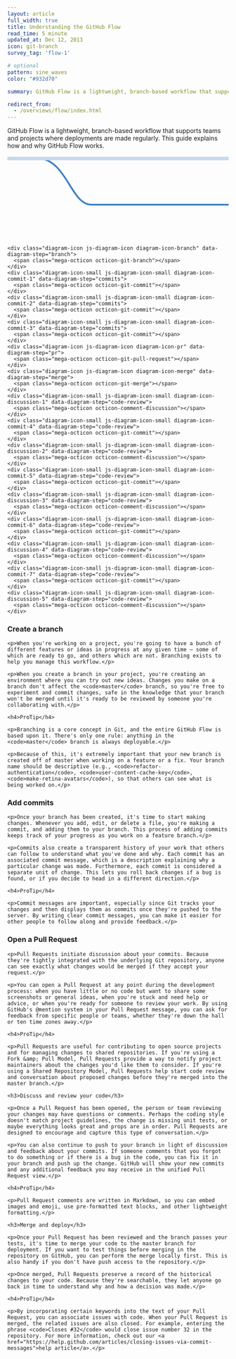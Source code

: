 ```yaml
---
layout: article
full_width: true
title: Understanding the GitHub Flow
read_time: 5 minute
updated_at: Dec 12, 2013
icon: git-branch
survey_tag: 'flow-1'

# optional
pattern: sine_waves
color: "#932d70"

summary: GitHub Flow is a lightweight, branch-based workflow that supports teams and projects where deployments are made regularly. This guide explains how and why GitHub Flow works.

redirect_from:
  - /overviews/flow/index.html
---
```


GitHub Flow is a lightweight, branch-based workflow that supports teams and projects where deployments are made regularly. This guide explains how and why GitHub Flow works.

<script type="text/javascript" src="flow.js"></script>
<link rel="stylesheet" type="text/css" href="flow.css">

<div class="scrollable-diagram js-scrollable-diagram">
  <div class="features-branch-diagram" id="js-features-branch-diagram">
    <svg width="930px" height="350" id="js-features-branch-diagram-svg" xmlns="http://www.w3.org/2000/svg">
      <path d="M66.2711864,5.96363636 C135.523206,5.96363636 143.460673,112 191.02837,112 C238.596067,112 681.049887,112 725.83852,112 C770.627152,112 786.056674,5.95721244 855.110732,5.96363636" id="js-branch-diagram-branch" stroke="#4182C4" stroke-width="4" fill="none"></path>
      <path d="M0,7 L766,7 L920,7" id="js-branch-diagram-master" stroke="#c6d9ed" stroke-width="8"></path>
      <path id="js-branch-diagram-arrow" d="M907.2,10 C910.98,8.95 915.22,8.05 918,7 C914.22,5.95 910.98,5.05 907.2,4" stroke="#c6d9ed" stroke-width="8" fill="none"></path>
    </svg>

    <div class="diagram-icon js-diagram-icon diagram-icon-branch" data-diagram-step="branch">
      <span class="mega-octicon octicon-git-branch"></span>
    </div>
    <div class="diagram-icon-small js-diagram-icon-small diagram-icon-commit-1" data-diagram-step="commits">
      <span class="mega-octicon octicon-git-commit"></span>
    </div>
    <div class="diagram-icon-small js-diagram-icon-small diagram-icon-commit-2" data-diagram-step="commits">
      <span class="mega-octicon octicon-git-commit"></span>
    </div>
    <div class="diagram-icon-small js-diagram-icon-small diagram-icon-commit-3" data-diagram-step="commits">
      <span class="mega-octicon octicon-git-commit"></span>
    </div>
    <div class="diagram-icon js-diagram-icon diagram-icon-pr" data-diagram-step="pr">
      <span class="mega-octicon octicon-git-pull-request"></span>
    </div>
    <div class="diagram-icon js-diagram-icon diagram-icon-merge" data-diagram-step="merge">
      <span class="mega-octicon octicon-git-merge"></span>
    </div>
    <div class="diagram-icon-small js-diagram-icon-small diagram-icon-discussion-1" data-diagram-step="code-review">
      <span class="mega-octicon octicon-comment-discussion"></span>
    </div>
    <div class="diagram-icon-small js-diagram-icon-small diagram-icon-commit-4" data-diagram-step="code-review">
      <span class="mega-octicon octicon-git-commit"></span>
    </div>
    <div class="diagram-icon-small js-diagram-icon-small diagram-icon-discussion-2" data-diagram-step="code-review">
      <span class="mega-octicon octicon-comment-discussion"></span>
    </div>
    <div class="diagram-icon-small js-diagram-icon-small diagram-icon-commit-5" data-diagram-step="code-review">
      <span class="mega-octicon octicon-git-commit"></span>
    </div>
    <div class="diagram-icon-small js-diagram-icon-small diagram-icon-discussion-3" data-diagram-step="code-review">
      <span class="mega-octicon octicon-comment-discussion"></span>
    </div>
    <div class="diagram-icon-small js-diagram-icon-small diagram-icon-commit-6" data-diagram-step="code-review">
      <span class="mega-octicon octicon-git-commit"></span>
    </div>
    <div class="diagram-icon-small js-diagram-icon-small diagram-icon-discussion-4" data-diagram-step="code-review">
      <span class="mega-octicon octicon-comment-discussion"></span>
    </div>
    <div class="diagram-icon-small js-diagram-icon-small diagram-icon-commit-7" data-diagram-step="code-review">
      <span class="mega-octicon octicon-git-commit"></span>
    </div>
    <div class="diagram-icon-small js-diagram-icon-small diagram-icon-discussion-5" data-diagram-step="code-review">
      <span class="mega-octicon octicon-comment-discussion"></span>
    </div>
  </div>
</div>

<div class="flow-content">

  <div class="panel-content js-panel-content js-panel-content-branch" data-step="branch">
    <h3>Create a branch</h3>

    <p>When you're working on a project, you're going to have a bunch of different features or ideas in progress at any given time – some of which are ready to go, and others which are not. Branching exists to help you manage this workflow.</p>

    <p>When you create a branch in your project, you're creating an environment where you can try out new ideas. Changes you make on a branch don't affect the <code>master</code> branch, so you're free to experiment and commit changes, safe in the knowledge that your branch won't be merged until it's ready to be reviewed by someone you're collaborating with.</p>

    <h4>ProTip</h4>

    <p>Branching is a core concept in Git, and the entire GitHub Flow is based upon it. There's only one rule: anything in the <code>master</code> branch is always deployable.</p>

    <p>Because of this, it's extremely important that your new branch is created off of master when working on a feature or a fix. Your branch name should be descriptive (e.g., <code>refactor-authentication</code>, <code>user-content-cache-key</code>, <code>make-retina-avatars</code>), so that others can see what is being worked on.</p>

  </div>

  <div class="panel-content js-panel-content js-panel-content-commits" data-step="commits">
    <h3>Add commits</h3>

    <p>Once your branch has been created, it's time to start making changes. Whenever you add, edit, or delete a file, you're making a commit, and adding them to your branch. This process of adding commits keeps track of your progress as you work on a feature branch.</p>

    <p>Commits also create a transparent history of your work that others can follow to understand what you've done and why. Each commit has an associated commit message, which is a description explaining why a particular change was made. Furthermore, each commit is considered a separate unit of change. This lets you roll back changes if a bug is found, or if you decide to head in a different direction.</p>

    <h4>ProTip</h4>

    <p>Commit messages are important, especially since Git tracks your changes and then displays them as commits once they're pushed to the server. By writing clear commit messages, you can make it easier for other people to follow along and provide feedback.</p>

  </div>

  <div class="panel-content js-panel-content js-panel-content-pr" data-step="pr">
    <h3>Open a Pull Request</h3>

    <p>Pull Requests initiate discussion about your commits. Because they're tightly integrated with the underlying Git repository, anyone can see exactly what changes would be merged if they accept your request.</p>

    <p>You can open a Pull Request at any point during the development process: when you have little or no code but want to share some screenshots or general ideas, when you're stuck and need help or advice, or when you're ready for someone to review your work. By using GitHub's @mention system in your Pull Request message, you can ask for feedback from specific people or teams, whether they're down the hall or ten time zones away.</p>

    <h4>ProTip</h4>

    <p>Pull Requests are useful for contributing to open source projects and for managing changes to shared repositories. If you're using a Fork &amp; Pull Model, Pull Requests provide a way to notify project maintainers about the changes you'd like them to consider. If you're using a Shared Repository Model, Pull Requests help start code review and conversation about proposed changes before they're merged into the master branch.</p>

  </div>

  <div class="panel-content js-panel-content js-panel-content-code-review" data-step="code-review">

    <h3>Discuss and review your code</h3>

    <p>Once a Pull Request has been opened, the person or team reviewing your changes may have questions or comments. Perhaps the coding style doesn't match project guidelines, the change is missing unit tests, or maybe everything looks great and props are in order. Pull Requests are designed to encourage and capture this type of conversation.</p>

    <p>You can also continue to push to your branch in light of discussion and feedback about your commits. If someone comments that you forgot to do something or if there is a bug in the code, you can fix it in your branch and push up the change. GitHub will show your new commits and any additional feedback you may receive in the unified Pull Request view.</p>

    <h4>ProTip</h4>

    <p>Pull Request comments are written in Markdown, so you can embed images and emoji, use pre-formatted text blocks, and other lightweight formatting.</p>

  </div>

  <div class="panel-content js-panel-content js-panel-content-merge" data-step="merge">

    <h3>Merge and deploy</h3>

    <p>Once your Pull Request has been reviewed and the branch passes your tests, it's time to merge your code to the master branch for deployment. If you want to test things before merging in the repository on GitHub, you can perform the merge locally first. This is also handy if you don't have push access to the repository.</p>

    <p>Once merged, Pull Requests preserve a record of the historical changes to your code. Because they're searchable, they let anyone go back in time to understand why and how a decision was made.</p>

    <h4>ProTip</h4>

    <p>By incorporating certain keywords into the text of your Pull Request, you can associate issues with code. When your Pull Request is merged, the related issues are also closed. For example, entering the phrase <code>Closes #32</code> would close issue number 32 in the repository. For more information, check out our <a href="https://help.github.com/articles/closing-issues-via-commit-messages">help article</a>.</p>

  </div>

  <a href="#" class="panel-nav prev js-panel-nav-prev" title="Previous" data-proofer-ignore>
    <span class="mega-octicon octicon-chevron-left"></span>
  </a>

  <a href="#" class="panel-nav next js-panel-nav-next" title="Next" data-proofer-ignore>
    <span class="mega-octicon octicon-chevron-right"></span>
  </a>


</div>
